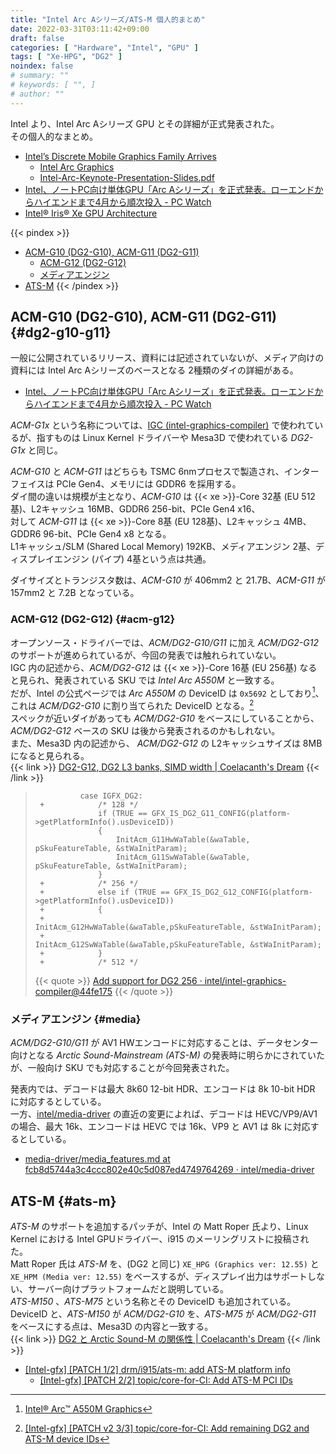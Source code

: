 ```yaml
---
title: "Intel Arc Aシリーズ/ATS-M 個人的まとめ"
date: 2022-03-31T03:11:42+09:00
draft: false
categories: [ "Hardware", "Intel", "GPU" ]
tags: [ "Xe-HPG", "DG2" ]
noindex: false
# summary: ""
# keywords: [ "", ]
# author: ""
---
```


Intel より、Intel Arc Aシリーズ GPU とその詳細が正式発表された。  
その個人的なまとめ。  

* [Intel’s Discrete Mobile Graphics Family Arrives](https://www.intel.com/content/www/us/en/newsroom/opinion/intel-discrete-mobile-graphics-family-arrives.html)
    * [Intel Arc Graphics](https://www.intel.com/content/www/us/en/newsroom/resources/intel-arc-graphics.html)
    * [Intel-Arc-Keynote-Presentation-Slides.pdf](https://download.intel.com/newsroom/2022/client-computing/Intel-Arc-Keynote-Presentation-Slides.pdf)
* [Intel、ノートPC向け単体GPU「Arc Aシリーズ」を正式発表。ローエンドからハイエンドまで4月から順次投入 - PC Watch](https://pc.watch.impress.co.jp/docs/news/1399221.html)
* [Intel® Iris® Xe GPU Architecture](https://www.intel.com/content/www/us/en/develop/documentation/oneapi-gpu-optimization-guide/top/xe-arch.html)

{{< pindex >}}
 * [ACM-G10 (DG2-G10), ACM-G11 (DG2-G11)](#dg2-g10-g11)
    * [ACM-G12 (DG2-G12)](#acm-g12)
    * [メディアエンジン](#media)
 * [ATS-M](#ats-m)
{{< /pindex >}}

## ACM-G10 (DG2-G10), ACM-G11 (DG2-G11) {#dg2-g10-g11}
一般に公開されているリリース、資料には記述されていないが、メディア向けの資料には Intel Arc Aシリーズのベースとなる 2種類のダイの詳細がある。  

* [Intel、ノートPC向け単体GPU「Arc Aシリーズ」を正式発表。ローエンドからハイエンドまで4月から順次投入 - PC Watch](https://pc.watch.impress.co.jp/docs/news/1399221.html)

*ACM-G1x* という名称については、[IGC (intel-graphics-compiler)](https://github.com/intel/intel-graphics-compiler) で使われているが、指すものは Linux Kernel ドライバーや Mesa3D で使われている *DG2-G1x* と同じ。  

*ACM-G10* と *ACM-G11* はどちらも TSMC 6nmプロセスで製造され、インターフェイスは PCIe Gen4、メモリには GDDR6 を採用する。  
ダイ間の違いは規模が主となり、*ACM-G10* は {{< xe >}}-Core 32基 (EU 512基)、L2キャッシュ 16MB、GDDR6 256-bit、PCIe Gen4 x16、  
対して *ACM-G11* は {{< xe >}}-Core 8基 (EU 128基)、L2キャッシュ 4MB、GDDR6 96-bit、PCIe Gen4 x8 となる。  
L1キャッシュ/SLM (Shared Local Memory) 192KB、メディアエンジン 2基、ディスプレイエンジン (パイプ) 4基という点は共通。  

ダイサイズとトランジスタ数は、*ACM-G10* が 406mm2 と 21.7B、*ACM-G11* が 157mm2 と 7.2B となっている。  

### ACM-G12 (DG2-G12) {#acm-g12}

オープンソース・ドライバーでは、*ACM/DG2-G10/G11* に加え *ACM/DG2-G12* のサポートが進められているが、今回の発表では触れられていない。  
IGC 内の記述から、*ACM/DG2-G12* は {{< xe >}}-Core 16基 (EU 256基) なると見られ、発表されている SKU では *Intel Arc A550M* と一致する。  
だが、Intel の公式ページでは *Arc A550M* の DeviceID は `0x5692` としており[^arc-a550m]、これは *ACM/DG2-G10* に割り当てられた DeviceID となる。[^dg2-did]  
スペックが近いダイがあっても *ACM/DG2-G10* をベースにしていることから、*ACM/DG2-G12* ベースの SKU は後から発表されるのかもしれない。  
また、Mesa3D 内の記述から、 *ACM/DG2-G12* の L2キャッシュサイズは 8MB になると見られる。  
{{< link >}} [DG2-G12, DG2 L3 banks, SIMD width | Coelacanth's Dream](/posts/2022/01/16/xe_hpg-hpc-eu-inst/#dg2-l3-banks) {{< /link >}}

[^arc-a550m]: [Intel® Arc™ A550M Graphics](https://www.intel.com/content/www/us/en/products/sku/228343/intel-arc-a550m-graphics/specifications.html?wapkw=a550m)
[^dg2-did]: [[Intel-gfx] [PATCH v2 3/3] topic/core-for-CI: Add remaining DG2 and ATS-M device IDs](https://lists.freedesktop.org/archives/intel-gfx/2022-April/296374.html)

 > 		         case IGFX_DG2:
 > 		+            /* 128 */
 > 		             if (TRUE == GFX_IS_DG2_G11_CONFIG(platform->getPlatformInfo().usDeviceID))
 > 		             {
 > 		                 InitAcm_G11HwWaTable(&waTable, pSkuFeatureTable, &stWaInitParam);
 > 		                 InitAcm_G11SwWaTable(&waTable, pSkuFeatureTable, &stWaInitParam);
 > 		             }
 > 		+            /* 256 */
 > 		+            else if (TRUE == GFX_IS_DG2_G12_CONFIG(platform->getPlatformInfo().usDeviceID))
 > 		+            {
 > 		+                InitAcm_G12HwWaTable(&waTable,pSkuFeatureTable, &stWaInitParam);
 > 		+                InitAcm_G12SwWaTable(&waTable,pSkuFeatureTable, &stWaInitParam);
 > 		+            }
 > 		+            /* 512 */
 >
 > {{< quote >}} [Add support for DG2 256 · intel/intel-graphics-compiler@44fe175](https://github.com/intel/intel-graphics-compiler/commit/44fe17526d180c1500e7038e025b82b027bddd9b) {{< /quote >}}

### メディアエンジン {#media}
*ACM/DG2-G10/G11* が AV1 HWエンコードに対応することは、データセンター向けとなる *Arctic Sound-Mainstream (ATS-M)* の発表時に明らかにされていたが、一般向け SKU でも対応することが今回発表された。  

発表内では、デコードは最大 8k60 12-bit HDR、エンコードは 8k 10-bit HDR に対応するとしている。  
一方、[intel/media-driver](https://github.com/intel/media-driver) の直近の変更によれば、デコードは HEVC/VP9/AV1 の場合、最大 16k、エンコードは HEVC では 16k、VP9 と AV1 は 8k に対応するとしている。  

* [media-driver/media_features.md at fcb8d5744a3c4ccc802e40c5d087ed4749764269 · intel/media-driver](https://github.com/intel/media-driver/blob/fcb8d5744a3c4ccc802e40c5d087ed4749764269/docs/media_features.md)

## ATS-M {#ats-m}

*ATS-M* のサポートを追加するパッチが、Intel の Matt Roper 氏より、Linux Kernel における Intel GPUドライバー、i915 のメーリングリストに投稿された。  
Matt Roper 氏は *ATS-M* を、(DG2 と同じ) `XE_HPG (Graphics ver: 12.55)` と `XE_HPM (Media ver: 12.55)` をベースするが、ディスプレイ出力はサポートしない、サーバー向けプラットフォームだと説明している。  
*ATS-M150* 、*ATS-M75* という名称とその DeviceID も追加されている。  
DeviceID と、*ATS-M150* が *ACM/DG2-G10* を、*ATS-M75* が *ACM/DG2-G11* をベースにする点は、Mesa3D の内容と一致する。  
{{< link >}} [DG2 と Arctic Sound-M の関係性 | Coelacanth's Dream](/posts/2022/02/05/dg2-ats_m/#m75-m150) {{< /link >}}

* [[Intel-gfx] [PATCH 1/2] drm/i915/ats-m: add ATS-M platform info](https://lists.freedesktop.org/archives/intel-gfx/2022-March/294043.html)
    * [[Intel-gfx] [PATCH 2/2] topic/core-for-CI: Add ATS-M PCI IDs](https://lists.freedesktop.org/archives/intel-gfx/2022-March/294044.html)
